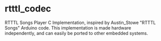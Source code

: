 # rtttl_codec
RTTTL Songs Player C Implementation, inspired by Austin_Stowe "RTTTL Songs" Arduino code. This implementation is made hardware independently, and can easily be ported to other embedded systems.
